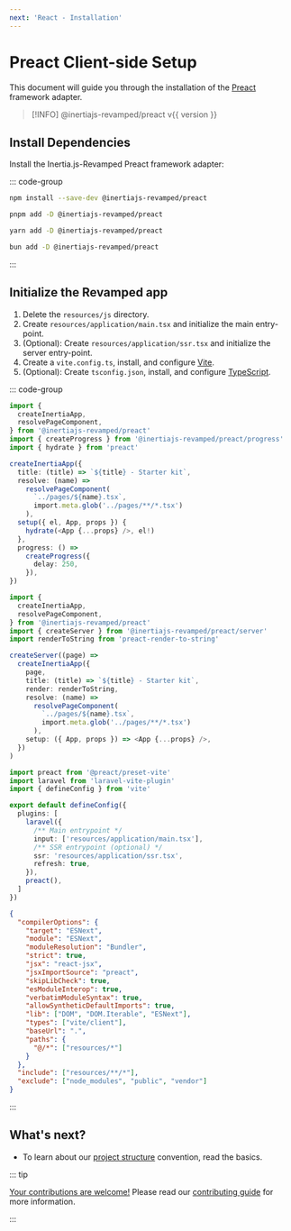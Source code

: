 ```yaml
---
next: 'React - Installation'
---
```


<script setup>
import { version } from '../../../../../packages/preact/package.json'
</script>

# Preact Client-side Setup

This document will guide you through the installation of the [Preact](https://preactjs.com/) framework adapter.

> [!INFO] @inertiajs-revamped/preact <Badge type="info">v{{ version }}</Badge>

## Install Dependencies

Install the Inertia.js-Revamped Preact framework adapter:

::: code-group

```sh [npm]
npm install --save-dev @inertiajs-revamped/preact
```

```sh [pnpm]
pnpm add -D @inertiajs-revamped/preact
```

```sh [yarn]
yarn add -D @inertiajs-revamped/preact
```

```sh [bun]
bun add -D @inertiajs-revamped/preact
```

:::

## Initialize the Revamped app

1. Delete the `resources/js` directory.
2. Create `resources/application/main.tsx` and initialize the main entry-point.
3. (Optional): Create `resources/application/ssr.tsx` and initialize the server entry-point.
4. Create a `vite.config.ts`, install, and configure [Vite](https://vitejs.dev/).
5. (Optional): Create `tsconfig.json`, install, and configure [TypeScript](https://www.typescriptlang.org/).

::: code-group

```ts [main.tsx]
import {
  createInertiaApp,
  resolvePageComponent,
} from '@inertiajs-revamped/preact'
import { createProgress } from '@inertiajs-revamped/preact/progress'
import { hydrate } from 'preact'

createInertiaApp({
  title: (title) => `${title} - Starter kit`,
  resolve: (name) =>
    resolvePageComponent(
      `../pages/${name}.tsx`,
      import.meta.glob('../pages/**/*.tsx')
    ),
  setup({ el, App, props }) {
    hydrate(<App {...props} />, el!)
  },
  progress: () =>
    createProgress({
      delay: 250,
    }),
})
```

```ts [ssr.tsx]
import {
  createInertiaApp,
  resolvePageComponent,
} from '@inertiajs-revamped/preact'
import { createServer } from '@inertiajs-revamped/preact/server'
import renderToString from 'preact-render-to-string'

createServer((page) =>
  createInertiaApp({
    page,
    title: (title) => `${title} - Starter kit`,
    render: renderToString,
    resolve: (name) =>
      resolvePageComponent(
        `../pages/${name}.tsx`,
        import.meta.glob('../pages/**/*.tsx')
      ),
    setup: ({ App, props }) => <App {...props} />,
  })
)
```

```ts [vite.config.ts]
import preact from '@preact/preset-vite'
import laravel from 'laravel-vite-plugin'
import { defineConfig } from 'vite'

export default defineConfig({
  plugins: [
    laravel({
      /** Main entrypoint */
      input: ['resources/application/main.tsx'],
      /** SSR entrypoint (optional) */
      ssr: 'resources/application/ssr.tsx',
      refresh: true,
    }),
    preact(),
  ]
})
```

```json [tsconfig.json]
{
  "compilerOptions": {
    "target": "ESNext",
    "module": "ESNext",
    "moduleResolution": "Bundler",
    "strict": true,
    "jsx": "react-jsx",
    "jsxImportSource": "preact",
    "skipLibCheck": true,
    "esModuleInterop": true,
    "verbatimModuleSyntax": true,
    "allowSyntheticDefaultImports": true,
    "lib": ["DOM", "DOM.Iterable", "ESNext"],
    "types": ["vite/client"],
    "baseUrl": ".",
    "paths": {
      "@/*": ["resources/*"]
    }
  },
  "include": ["resources/**/*"],
  "exclude": ["node_modules", "public", "vendor"]
}
```

:::

## What's next?

* To learn about our [project structure](/guide/basics/project-structure) convention, read the basics.

::: tip

<ins>Your contributions are welcome!</ins> Please read our [contributing guide](https://github.com/inertiajs-revamped/inertia/blob/main/CONTRIBUTING.md) for more information.

:::

